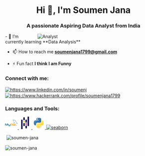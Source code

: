 
<h1 align="center">Hi 👋, I'm Soumen Jana</h1>
<h3 align="center">A passionate Aspiring Data Analyst from India</h3>
<img align="right" alt="Analyst" width="400" src="https://user-images.githubusercontent.com/55389276/140866485-8fb1c876-9a8f-4d6a-98dc-08c4981eaf70.gif">
- 🌱 I’m currently learning **Data Analysis**

- 📫 How to reach me **soumenjana1799@gmail.com**

- ⚡ Fun fact **I think I am Funny**

<h3 align="left">Connect with me:</h3> 
<p align="left">
<a href="https://linkedin.com/in/https://www.linkedin.com/in/soumenj" target="blank"><img align="center" src="https://raw.githubusercontent.com/rahuldkjain/github-profile-readme-generator/master/src/images/icons/Social/linked-in-alt.svg" alt="https://www.linkedin.com/in/soumenj" height="30" width="40" /></a>
<a href="https://www.hackerrank.com/https://www.hackerrank.com/profile/soumenjana1799" target="blank"><img align="center" src="https://raw.githubusercontent.com/rahuldkjain/github-profile-readme-generator/master/src/images/icons/Social/hackerrank.svg" alt="https://www.hackerrank.com/profile/soumenjana1799" height="30" width="40" /></a>
</p>

<h3 align="left">Languages and Tools:</h3>
<p align="left"> <a href="https://www.mysql.com/" target="_blank" rel="noreferrer"> <img src="https://raw.githubusercontent.com/devicons/devicon/master/icons/mysql/mysql-original-wordmark.svg" alt="mysql" width="40" height="40"/> </a> <a href="https://pandas.pydata.org/" target="_blank" rel="noreferrer"> <img src="https://raw.githubusercontent.com/devicons/devicon/2ae2a900d2f041da66e950e4d48052658d850630/icons/pandas/pandas-original.svg" alt="pandas" width="40" height="40"/> </a> <a href="https://www.python.org" target="_blank" rel="noreferrer"> <img src="https://raw.githubusercontent.com/devicons/devicon/master/icons/python/python-original.svg" alt="python" width="40" height="40"/> </a> <a href="https://seaborn.pydata.org/" target="_blank" rel="noreferrer"> <img src="https://seaborn.pydata.org/_images/logo-mark-lightbg.svg" alt="seaborn" width="40" height="40"/> </a> </p>

<p>&nbsp;<img align="center" src="https://github-readme-stats.vercel.app/api?username=soumen-jana&show_icons=true&locale=en" alt="soumen-jana" /></p>

<p><img align="center" src="https://github-readme-streak-stats.herokuapp.com/?user=soumen-jana&" alt="soumen-jana" /></p>
